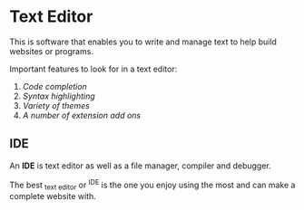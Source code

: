 # Text Editor
This is software that enables you to write and manage text to help build websites or programs.

Important features to look for in a text editor:

1. *Code completion*
2. *Syntax highlighting*
3. *Variety of themes*
4. *A number of extension add ons*

## IDE
An **IDE** is text editor as well as a file manager, compiler and debugger.

The best <sub>text editor</sub> or <sup>IDE</sup> is the one you enjoy using the most and can make a complete website with.
